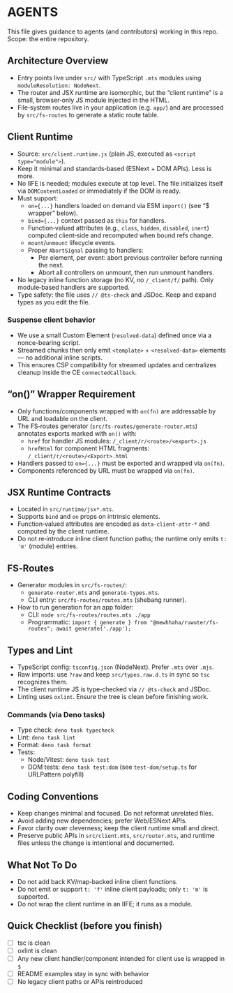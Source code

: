 # AGENTS

This file gives guidance to agents (and contributors) working in this repo. Scope: the entire repository.

## Architecture Overview

- Entry points live under `src/` with TypeScript `.mts` modules using `moduleResolution: NodeNext`.
- The router and JSX runtime are isomorphic, but the “client runtime” is a small, browser‑only JS module injected in the HTML.
- File‑system routes live in your application (e.g. `app/`) and are processed by `src/fs-routes` to generate a static route table.

## Client Runtime

- Source: `src/client.runtime.js` (plain JS, executed as `<script type="module">`).
- Keep it minimal and standards‑based (ESNext + DOM APIs). Less is more.
- No IIFE is needed; modules execute at top level. The file initializes itself via `DOMContentLoaded` or immediately if the DOM is ready.
- Must support:
  - `on={...}` handlers loaded on demand via ESM `import()` (see “$ wrapper” below).
  - `bind={...}` context passed as `this` for handlers.
  - Function‑valued attributes (e.g., `class`, `hidden`, `disabled`, `inert`) computed client‑side and recomputed when bound refs change.
  - `mount`/`unmount` lifecycle events.
  - Proper `AbortSignal` passing to handlers:
    - Per element, per event: abort previous controller before running the next.
    - Abort all controllers on unmount, then run unmount handlers.
- No legacy inline function storage (no KV, no `/_client/f/` path). Only module‑based handlers are supported.
- Type safety: the file uses `// @ts-check` and JSDoc. Keep and expand types as you edit the file.

### Suspense client behavior

- We use a small Custom Element (`resolved-data`) defined once via a nonce-bearing script.
- Streamed chunks then only emit `<template>` + `<resolved-data>` elements — no additional inline scripts.
- This ensures CSP compatibility for streamed updates and centralizes cleanup inside the CE `connectedCallback`.

## “on()” Wrapper Requirement

- Only functions/components wrapped with `on(fn)` are addressable by URL and loadable on the client.
- The FS‑routes generator (`src/fs-routes/generate-router.mts`) annotates exports marked with `on()` with:
  - `href` for handler JS modules: `/_client/r/<route>/<export>.js`
  - `hrefHtml` for component HTML fragments: `/_client/r/<route>/<Export>.html`
- Handlers passed to `on={...}` must be exported and wrapped via `on(fn)`.
- Components referenced by URL must be wrapped via `on(fn)`.

## JSX Runtime Contracts

- Located in `src/runtime/jsx*.mts`.
- Supports `bind` and `on` props on intrinsic elements.
- Function‑valued attributes are encoded as `data-client-attr-*` and computed by the client runtime.
- Do not re‑introduce inline client function paths; the runtime only emits `t: 'm'` (module) entries.

## FS‑Routes

- Generator modules in `src/fs-routes/`:
  - `generate-router.mts` and `generate-types.mts`.
  - CLI entry: `src/fs-routes/routes.mts` (shebang runner).
- How to run generation for an app folder:
  - CLI: `node src/fs-routes/routes.mts ./app`
  - Programmatic: `import { generate } from "@mewhhaha/ruwuter/fs-routes"; await generate('./app');`

## Types and Lint

- TypeScript config: `tsconfig.json` (NodeNext). Prefer `.mts` over `.mjs`.
- Raw imports: use `?raw` and keep `src/types.raw.d.ts` in sync so `tsc` recognizes them.
- The client runtime JS is type‑checked via `// @ts-check` and JSDoc.
- Linting uses `oxlint`. Ensure the tree is clean before finishing work.

### Commands (via Deno tasks)

- Type check: `deno task typecheck`
- Lint: `deno task lint`
- Format: `deno task format`
- Tests:
  - Node/Vitest: `deno task test`
  - DOM tests: `deno task test:dom` (see `test-dom/setup.ts` for URLPattern polyfill)

## Coding Conventions

- Keep changes minimal and focused. Do not reformat unrelated files.
- Avoid adding new dependencies; prefer Web/ESNext APIs.
- Favor clarity over cleverness; keep the client runtime small and direct.
- Preserve public APIs in `src/client.mts`, `src/router.mts`, and runtime files unless the change is intentional and documented.

## What Not To Do

- Do not add back KV/map‑backed inline client functions.
- Do not emit or support `t: 'f'` inline client payloads; only `t: 'm'` is supported.
- Do not wrap the client runtime in an IIFE; it runs as a module.

## Quick Checklist (before you finish)

- [ ] tsc is clean
- [ ] oxlint is clean
- [ ] Any new client handler/component intended for client use is wrapped in `$`
- [ ] README examples stay in sync with behavior
- [ ] No legacy client paths or APIs reintroduced
